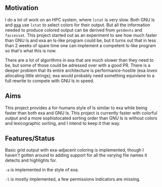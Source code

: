 ## Motivation

I do a lot of work on an HPC system, where `lstat` is very slow. Both GNU ls and [exa](https://github.com/ogham/exa) use `lstat` to select colors for their output. But all the information needed to produce colored output can be derived from `getdents` and `faccessat`. This project started out as an experiment to see how much faster than GNU ls and exa an ls-like program could be, but it turns out that in less than 2 weeks of spare time one can implement a competent ls-like program so that's what this is now.

There are a lot of algorithms in exa that are much slower than they need to be, but some of those could be adressed over with a good PR. There is a deeper problem that its entire architecture is performance-hostile (exa _loves_ allocating little strings); exa would probably need something equivlane to a full rewrite to compete with GNU ls in speed.

## Aims

This project provides a for-humans style of ls similar to exa while being faster than both exa and GNU ls. This project is currently faster with colorful output and a more sophistocated sorting order than GNU ls is without colors and lexicographic sorting, and I intend to keep it that way.

## Features/Status

Basic grid output with exa-adjacent coloring is implemented, though I haven't gotten around to adding support for all the varying file names it detects and highlights for.

`-a` is implemented in the style of exa.

`-l` is mostly implemented, a few permissions indicators are missing.
